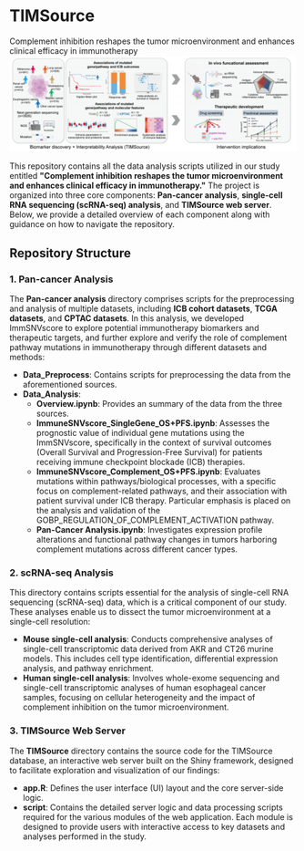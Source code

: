 # TIMSource  
Complement inhibition reshapes the tumor microenvironment and enhances clinical efficacy in immunotherapy  
![image](overall.png)

This repository contains all the data analysis scripts utilized in our study entitled **"Complement inhibition reshapes the tumor microenvironment and enhances clinical efficacy in immunotherapy."** The project is organized into three core components: **Pan-cancer analysis**, **single-cell RNA sequencing (scRNA-seq) analysis**, and **TIMSource web server**. Below, we provide a detailed overview of each component along with guidance on how to navigate the repository.

## Repository Structure

### 1. Pan-cancer Analysis

The **Pan-cancer analysis** directory comprises scripts for the preprocessing and analysis of multiple datasets, including **ICB cohort datasets**, **TCGA datasets**, and **CPTAC datasets**. In this analysis, we developed ImmSNVscore to explore potential immunotherapy biomarkers and therapeutic targets, and further explore and verify the role of complement pathway mutations in immunotherapy through different datasets and methods:

- **Data_Preprocess**: Contains scripts for preprocessing the data from the aforementioned sources.
- **Data_Analysis**:
  - **Overview.ipynb**: Provides an summary of the data from the three sources.
  - **ImmuneSNVscore_SingleGene_OS+PFS.ipynb**: Assesses the prognostic value of individual gene mutations using the ImmSNVscore, specifically in the context of survival outcomes (Overall Survival and Progression-Free Survival) for patients receiving immune checkpoint blockade (ICB) therapies.
  - **ImmuneSNVscore_Complement_OS+PFS.ipynb**: Evaluates mutations within pathways/biological processes, with a specific focus on complement-related pathways, and their association with patient survival under ICB therapy. Particular emphasis is placed on the analysis and validation of the GOBP_REGULATION_OF_COMPLEMENT_ACTIVATION pathway.
  - **Pan-Cancer Analysis.ipynb**: Investigates expression profile alterations and functional pathway changes in tumors harboring complement mutations across different cancer types.

### 2. scRNA-seq Analysis

This directory contains scripts essential for the analysis of single-cell RNA sequencing (scRNA-seq) data, which is a critical component of our study. These analyses enable us to dissect the tumor microenvironment at a single-cell resolution:

- **Mouse single-cell analysis**: Conducts comprehensive analyses of single-cell transcriptomic data derived from AKR and CT26 murine models. This includes cell type identification, differential expression analysis, and pathway enrichment.
- **Human single-cell analysis**: Involves whole-exome sequencing and single-cell transcriptomic analyses of human esophageal cancer samples, focusing on cellular heterogeneity and the impact of complement inhibition on the tumor microenvironment.

### 3. TIMSource Web Server

The **TIMSource** directory contains the source code for the TIMSource database, an interactive web server built on the Shiny framework, designed to facilitate exploration and visualization of our findings:

- **app.R**: Defines the user interface (UI) layout and the core server-side logic.
- **script**: Contains the detailed server logic and data processing scripts required for the various modules of the web application. Each module is designed to provide users with interactive access to key datasets and analyses performed in the study.
